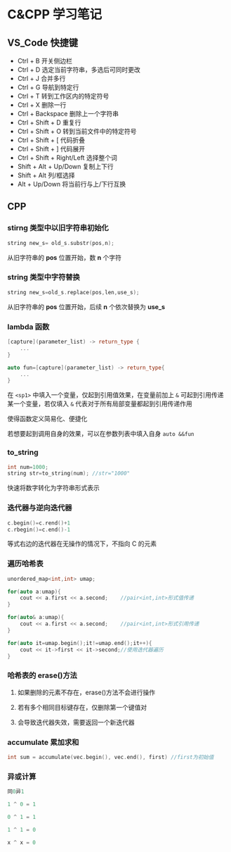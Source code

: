 # C&CPP 学习笔记

## VS_Code 快捷键

- Ctrl + B 开关侧边栏
- Ctrl + D 选定当前字符串，多选后可同时更改
- Ctrl + J 合并多行
- Ctrl + G 导航到特定行
- Ctrl + T 转到工作区内的特定符号
- Ctrl + X 删除一行
- Ctrl + Backspace 删除上一个字符串
- Ctrl + Shift + D 重复行
- Ctrl + Shift + O 转到当前文件中的特定符号
- Ctrl + Shift + [ 代码折叠
- Ctrl + Shift + ] 代码展开
- Ctrl + Shift + Right/Left 选择整个词
- Shift + Alt + Up/Down 复制上下行
- Shift + Alt 列/框选择
- Alt + Up/Down 将当前行与上/下行互换

## CPP

### stirng 类型中以旧字符串初始化

```cpp
string new_s= old_s.substr(pos,n);
```

从旧字符串的 **pos** 位置开始，数 **n** 个字符

### string 类型中字符替换

```cpp
string new_s=old_s.replace(pos,len,use_s);
```

从旧字符串的 **pos** 位置开始，后续 **n** 个依次替换为 **use_s**

### lambda 函数

```cpp
[capture](parameter_list) -> return_type {
    ...
}

auto fun=[capture](parameter_list) -> return_type{
    ...
}
```

在 `<sp1>` 中填入一个变量，仅起到引用值效果，在变量前加上 `&` 可起到引用传递某一个变量，若仅填入 `&` 代表对于所有局部变量都起到引用传递作用

使得函数定义简易化、便捷化

若想要起到调用自身的效果，可以在参数列表中填入自身 `auto &&fun`

### to_string

```cpp
int num=1000;
string str=to_string(num); //str="1000"
```

快速将数字转化为字符串形式表示

### 迭代器与逆向迭代器

```cpp
c.begin()=c.rend()+1
c.rbegin()=c.end()-1
```

等式右边的迭代器在无操作的情况下，不指向 C 的元素

### 遍历哈希表

```cpp
unordered_map<int,int> umap;

for(auto a:umap){
    cout << a.first << a.second;    //pair<int,int>形式值传递
}

for(auto& a:umap){
    cout << a.first << a.second;    //pair<int,int>形式引用传递
}

for(auto it=umap.begin();it!=umap.end();it++){
    cout << it->first << it->second;//使用迭代器遍历
}
```

### 哈希表的 erase()方法

1. 如果删除的元素不存在，erase()方法不会进行操作

2. 若有多个相同目标键存在，仅删除第一个键值对

3. 会导致迭代器失效，需要返回一个新迭代器

### accumulate 累加求和

```cpp
int sum = accumulate(vec.begin(), vec.end(), first) //first为初始值
```

### 异或计算

```cpp
同0异1

1 ^ 0 = 1

0 ^ 1 = 1

1 ^ 1 = 0

x ^ x = 0

```
